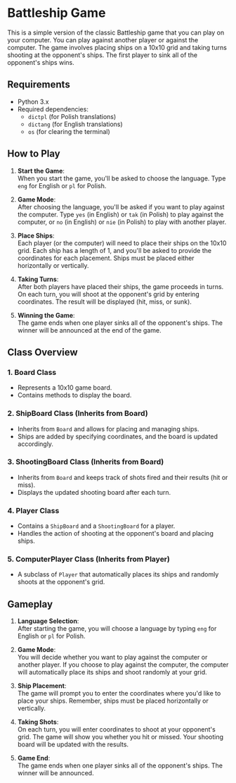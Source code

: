 # Battleship Game

This is a simple version of the classic Battleship game that you can play on your computer. You can play against another player or against the computer. The game involves placing ships on a 10x10 grid and taking turns shooting at the opponent's ships. The first player to sink all of the opponent's ships wins.

## Requirements

- Python 3.x
- Required dependencies:
    - `dictpl` (for Polish translations)
    - `dictang` (for English translations)
    - `os` (for clearing the terminal)

## How to Play

1. **Start the Game**:  
   When you start the game, you'll be asked to choose the language. Type `eng` for English or `pl` for Polish.

2. **Game Mode**:  
   After choosing the language, you'll be asked if you want to play against the computer. Type `yes` (in English) or `tak` (in Polish) to play against the computer, or `no` (in English) or `nie` (in Polish) to play with another player.

3. **Place Ships**:  
   Each player (or the computer) will need to place their ships on the 10x10 grid. Each ship has a length of 1, and you'll be asked to provide the coordinates for each placement. Ships must be placed either horizontally or vertically.

4. **Taking Turns**:  
   After both players have placed their ships, the game proceeds in turns. On each turn, you will shoot at the opponent's grid by entering coordinates. The result will be displayed (hit, miss, or sunk).

5. **Winning the Game**:  
   The game ends when one player sinks all of the opponent's ships. The winner will be announced at the end of the game.

## Class Overview

### 1. **Board Class**
   - Represents a 10x10 game board.
   - Contains methods to display the board.

### 2. **ShipBoard Class (Inherits from Board)**
   - Inherits from `Board` and allows for placing and managing ships.
   - Ships are added by specifying coordinates, and the board is updated accordingly.

### 3. **ShootingBoard Class (Inherits from Board)**
   - Inherits from `Board` and keeps track of shots fired and their results (hit or miss).
   - Displays the updated shooting board after each turn.

### 4. **Player Class**
   - Contains a `ShipBoard` and a `ShootingBoard` for a player.
   - Handles the action of shooting at the opponent's board and placing ships.

### 5. **ComputerPlayer Class (Inherits from Player)**
   - A subclass of `Player` that automatically places its ships and randomly shoots at the opponent's grid.

## Gameplay

1. **Language Selection**:  
   After starting the game, you will choose a language by typing `eng` for English or `pl` for Polish.

2. **Game Mode**:  
   You will decide whether you want to play against the computer or another player. If you choose to play against the computer, the computer will automatically place its ships and shoot randomly at your grid.

3. **Ship Placement**:  
   The game will prompt you to enter the coordinates where you'd like to place your ships. Remember, ships must be placed horizontally or vertically.

4. **Taking Shots**:  
   On each turn, you will enter coordinates to shoot at your opponent's grid. The game will show you whether you hit or missed. Your shooting board will be updated with the results.

5. **Game End**:  
   The game ends when one player sinks all of the opponent's ships. The winner will be announced.
